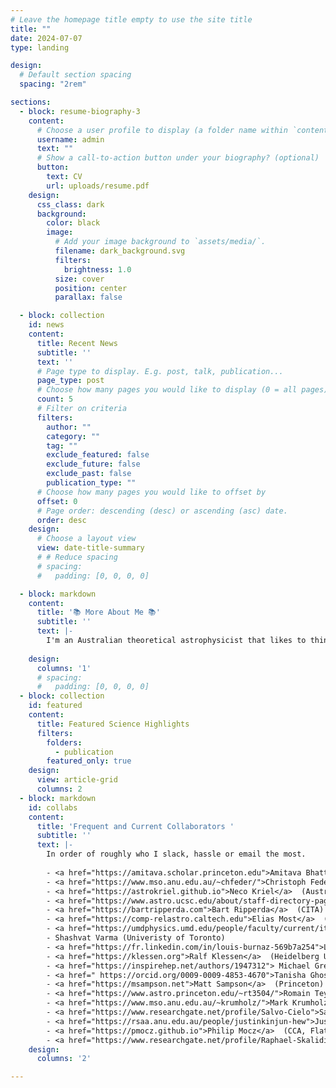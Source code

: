 ```yaml
---
# Leave the homepage title empty to use the site title
title: ""
date: 2024-07-07
type: landing

design:
  # Default section spacing
  spacing: "2rem"

sections:
  - block: resume-biography-3
    content:
      # Choose a user profile to display (a folder name within `content/authors/`)
      username: admin
      text: ""
      # Show a call-to-action button under your biography? (optional)
      button:
        text: CV
        url: uploads/resume.pdf
    design:
      css_class: dark
      background:
        color: black
        image:
          # Add your image background to `assets/media/`.
          filename: dark_background.svg
          filters:
            brightness: 1.0
          size: cover
          position: center
          parallax: false

  - block: collection
    id: news
    content:
      title: Recent News
      subtitle: ''
      text: ''
      # Page type to display. E.g. post, talk, publication...
      page_type: post
      # Choose how many pages you would like to display (0 = all pages)
      count: 5
      # Filter on criteria
      filters:
        author: ""
        category: ""
        tag: ""
        exclude_featured: false
        exclude_future: false
        exclude_past: false
        publication_type: ""
      # Choose how many pages you would like to offset by
      offset: 0
      # Page order: descending (desc) or ascending (asc) date.
      order: desc
    design:
      # Choose a layout view
      view: date-title-summary
      # # Reduce spacing
      # spacing:
      #   padding: [0, 0, 0, 0]

  - block: markdown
    content:
      title: '📚 More About Me 📚'
      subtitle: ''
      text: |-
        I'm an Australian theoretical astrophysicist that likes to think about problems in the framework of stochastic, fluctuating fluids and plasmas, e.g., turbulence, the phenomena that glues the different scales of the Universe together and one of the so-called <a href="https://mathoverflow.net/questions/27805/is-there-a-mathematically-precise-definition-of-turbulence-for-solutions-of-navie">oustanding problems in classical mechanics</a> (even though quantum mechanical turbulence is a well-established field of research). A lot of my published work pertains to the interstellar medium turbulence, and still now a significant portion of my time I dedicate to better understanding the <a href="https://ui.adsabs.harvard.edu/abs/1995ApJ...443..209A/abstract">galactic turbulence cascade</a> through fundamental plasma physics, but an even larger portion of my time is dedicated to expanding across the Universe, from the meter scales of the plasma environment between two merging neutron stars, to the kpc scales of the intracluster medium. I work with a number of students and collaborators on theory and local numerical fluid plasma simulations, and I am keenly trying to engage with more collaborators on global and particle-in-cell simulations, and laboratory experiments (please reach out!)! I very much enjoy working on the turbulent dynamo problems, and recently ran the <a href="https://arxiv.org/abs/2405.16626">largest turbulent dynamo simulation in the world</a>, reaching Reynolds number of over a million (grids of 10,080^3). I am always looking for a new context to apply my understanding of turbulence and dynamos, even in quite abstract ways where the fluctuating field of interest is actually just clouds interfering with <a href="https://arxiv.org/abs/2211.09248">ground-based optical communication networks</a>, or the illumination of  <a href="https://arxiv.org/abs/1902.03381">Van Gogh's Starry Night</a>. I like to work in teams, big or small, where ideas can be exchanged freely and problems can be explored in detail through multiple contributions of ideas and calculations. 
        
    design:
      columns: '1'
      # spacing:
      #   padding: [0, 0, 0, 0]
  - block: collection
    id: featured
    content:
      title: Featured Science Highlights
      filters:
        folders:
          - publication
        featured_only: true
    design:
      view: article-grid
      columns: 2
  - block: markdown
    id: collabs
    content:
      title: 'Frequent and Current Collaborators '
      subtitle: ''
      text: |-
        In order of roughly who I slack, hassle or email the most.
      
        - <a href="https://amitava.scholar.princeton.edu">Amitava Bhattacharjee</a> (Princeton)
        - <a href="https://www.mso.anu.edu.au/~chfeder/">Christoph Federrath</a>  (Australian National University)
        - <a href="https://astrokriel.github.io">Neco Kriel</a>  (Australian National University)
        - <a href="https://www.astro.ucsc.edu/about/staff-directory-page.php?uid=akolborg">Anne Noer Kolborg</a>  (University of California, Santa Cruz)
        - <a href="https://bartripperda.com">Bart Ripperda</a>  (CITA)
        - <a href="https://comp-relastro.caltech.edu">Elias Most</a>  (Caltech)
        - <a href="https://umdphysics.umd.edu/people/faculty/current/item/1893-sashaph.html">Sasha Philippov</a>  (University of Maryland)
        - Shashvat Varma (Univeristy of Toronto)
        - <a href="https://fr.linkedin.com/in/louis-burnaz-569b7a254">Louis Burnaz</a> (École normale supérieure de Lyon)
        - <a href="https://klessen.org">Ralf Klessen</a>  (Heidelberg University)
        - <a href="https://inspirehep.net/authors/1947312"> Michael Grehan</a> (University of Toronto)
        - <a href=" https://orcid.org/0009-0009-4853-4670">Tanisha Ghosal</a> (University of Toronto)
        - <a href="https://msampson.net">Matt Sampson</a>  (Princeton)
        - <a href="https://www.astro.princeton.edu/~rt3504/">Romain Teyssier</a>  (Princeton)
        - <a href="https://www.mso.anu.edu.au/~krumholz/">Mark Krumholz</a>  (Australian National University)
        - <a href="https://www.researchgate.net/profile/Salvo-Cielo">Salvatore Cielo</a> (Leibniz Supercomputing Centre)        
        - <a href="https://rsaa.anu.edu.au/people/justinkinjun-hew">Justin Kin Jun Hew</a>  (Australian National University)
        - <a href="https://pmocz.github.io">Philip Mocz</a>  (CCA, Flatiron)
        - <a href="https://www.researchgate.net/profile/Raphael-Skalidis">Raphael Skalidis</a>  (Caltech)  
    design:
      columns: '2'

---
```

